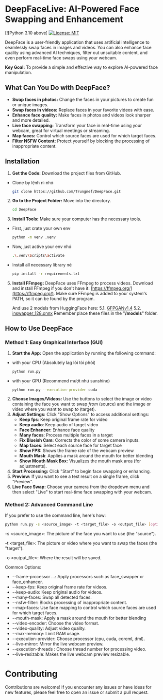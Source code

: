 # DeepFaceLive: AI-Powered Face Swapping and Enhancement

[![Python 3.10 above]
[![License: MIT](https://img.shields.io/badge/License-MIT-yellow.svg)](https://opensource.org/licenses/MIT)

DeepFace is a user-friendly application that uses artificial intelligence to seamlessly swap faces in images and videos. You can also enhance face quality using advanced AI techniques, filter out unsuitable content, and even perform real-time face swaps using your webcam.

**Key Goal:** To provide a simple and effective way to explore AI-powered face manipulation.

## What Can You Do with DeepFace?

*   **Swap faces in photos:** Change the faces in your pictures to create fun or unique images.
*   **Swap faces in videos:** Replace faces in your favorite videos with ease.
*   **Enhance face quality:** Make faces in photos and videos look sharper and more detailed.
*   **Live face swapping:** Transform your face in real-time using your webcam, great for virtual meetings or streaming.
*   **Map faces:**  Control which source faces are used for which target faces.
*   **Filter NSFW Content:**  Protect yourself by blocking the processing of inappropriate content.

## Installation

1.  **Get the Code:** Download the project files from GitHub.
  - Clone by lệnh nì nhó
    ```bash
    git clone https://github.com/Trungnef/DeepFace.git 
    ```

2.  **Go to the Project Folder:** Move into the directory.

    ```bash
    cd DeepFace
    ```

3.  **Install Tools:** Make sure your computer has the necessary tools.
  - First, just crate your own env
    ```bash
    python -m venv .venv
    ```
  - Now, just active your env nhó
    ```bash
    .\.venv\Scripts\activate
    ```
  - Install all necessary library nè 
    ```bash
    pip install -r requirements.txt
    ```

5.  **Install FFmpeg:**
    DeepFace uses FFmpeg to process videos. Download and install FFmpeg if you don't have it: [https://ffmpeg.org/](https://ffmpeg.org/).
    Make sure FFmpeg is added to your system's PATH, so it can be found by the program.

    And use 2 models from HuggingFace here:
      5.1. [GFPGANv1.4](https://huggingface.co/hacksider/deep-live-cam/resolve/main/GFPGANv1.4.pth)
      5.2. [inswapper_128.onnx](https://huggingface.co/hacksider/deep-live-cam/resolve/main/inswapper_128.onnx)
    Remember place these files in the "**/models**" folder.

## How to Use DeepFace

### Method 1: Easy Graphical Interface (GUI)

1.  **Start the App:** Open the application by running the following command:
  - with your CPU (Absolutely lag lòi tòi phòi)
    ```bash
    python run.py
    ```
  - with your GPU (Recommend mượt như sunshine)
    ```bash
    python run.py --execution-provider cuda
    ```

2.  **Choose Images/Videos:** Use the buttons to select the image or video containing the face you want to swap *from* (source) and the image or video where you want to swap *to* (target).
3.  **Adjust Settings:** Click "Show Options" to access additional settings:
    *   **Keep fps**: Keep original frame rate for video
    *   **Keep audio**: Keep audio of target video
    *   **Face Enhancer**: Enhance face quality
    *   **Many faces**:  Process multiple faces in a target
    *   **Fix Blueish Cam:**  Corrects the color of some camera inputs.
    *   **Map faces**: Select each source face for target face
    *   **Show FPS:** Shows the frame rate of the webcam preview
    *    **Mouth Mask**: Applies a mask around the mouth for better blending
    *   **Show Mouth Mask Box:** Visualizes the mouth mask area (for adjustments).
4.  **Start Processing:** Click "Start" to begin face swapping or enhancing.
5.  **Preview:** If you want to see a test result on a single frame, click "Preview".
6.  **Live Face Swap:**  Choose your camera from the dropdown menu and then select "Live" to start real-time face swapping with your webcam.

### Method 2: Advanced Command Line

If you prefer to use the command line, here's how:

```bash
python run.py -s <source_image> -t <target_file> -o <output_file> [options]
 ```

-s <source_image>: The picture of the face you want to use (the "source").

-t <target_file>: The picture or video where you want to swap the faces (the "target").

-o <output_file>: Where the result will be saved.

Common Options:
* --frame-processor <processor1> <processor2> ...: Apply processors such as face_swapper or face_enhancer.
* --keep-fps: Keep original frame rate for videos.
* --keep-audio: Keep original audio for videos.
* --many-faces: Swap all detected faces.
* --nsfw-filter: Blocks processing of inappropriate content.
* --map-faces: Use face mapping to control which source faces are used for which target faces.
* --mouth-mask: Apply a mask around the mouth for better blending
* --video-encoder: Choose the video format.
* --video-quality: Adjust video quality.
* --max-memory: Limit RAM usage.
* --execution-provider: Choose processor (cpu, cuda, coreml, dml).
* --live-mirror: Mirror the live webcam preview.
* --execution-threads : Choose thread number for processing video.
* --live-resizable: Makes the live webcam preview resizable.

# Contributing
Contributions are welcome! If you encounter any issues or have ideas for new features, please feel free to open an issue or submit a pull request.
